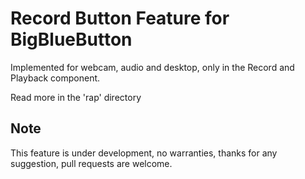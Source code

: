 Record Button Feature for BigBlueButton
============

Implemented for webcam, audio and desktop, only in the Record and Playback component.


Read more in the 'rap' directory



## Note ##

This feature is under development, no warranties, thanks for any suggestion, pull requests are welcome.

